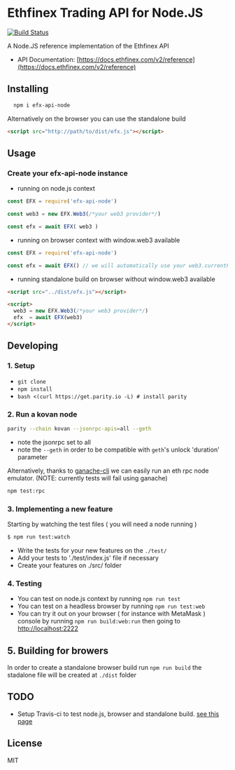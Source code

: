 # Ethfinex Trading API for Node.JS

[![Build Status](https://travis-ci.org/hems/efx-api-node.svg?branch=master)](https://travis-ci.org/hems/efx-api-node)

A Node.JS reference implementation of the Ethfinex API

 - API Documentation: [https://docs.ethfinex.com/v2/reference](https://docs.ethfinex.com/v2/reference)

## Installing

```bash
  npm i efx-api-node
```

Alternatively on the browser you can use the standalone build
```html
<script src="http://path/to/dist/efx.js"></script>
```
## Usage

### Create your efx-api-node instance

 - running on node.js context
```js
const EFX = require('efx-api-node')

const web3 = new EFX.Web3(/*your web3 provider*/)

const efx = await EFX( web3 )
```

 - running on browser context with window.web3 available
```js
const EFX = require('efx-api-node')

const efx = await EFX() // we will automatically use your web3.currentProvider
```

 - running standalone build on browser without window.web3 available
```html
<script src="../dist/efx.js"></script>

<script>
  web3 = new EFX.Web3(/*your web3 provider*/)
  efx  = await EFX(web3)
</script>
```

###

## Developing

### 1. Setup

 - `git clone`
 - `npm install`
 - `bash <(curl https://get.parity.io -L) # install parity`

### 2. Run a kovan node

```bash
parity --chain kovan --jsonrpc-apis=all --geth
```
* note the jsonrpc set to all
* note the `--geth` in order to be compatible with `geth`'s unlock 'duration' parameter

Alternatively, thanks to [ganache-cli](https://github.com/trufflesuite/ganache-cli) we can
easily run an eth rpc node emulator. (NOTE: currently tests will fail using ganache)

```bash
npm test:rpc
```

### 3. Implementing a new feature

Starting by watching the test files ( you will need a node running )

```bash
$ npm run test:watch
```

 - Write the tests for your new features on the `./test/`
 - Add your tests to './test/index.js' file if necessary
 - Create your features on ./src/ folder

### 4. Testing

  - You can test on node.js context by running `npm run test`
  - You can test on a headless browser by running `npm run test:web`
  - You can try it out on your browser ( for instance with MetaMask ) console by running `npm run build:web:run` then going to [http://localhost:2222](http://localhost:2222)

## 5. Building for browers

In order to create a standalone browser build run `npm run build` the
stadalone file will be created at `./dist` folder


## TODO

 - Setup Travis-ci to test node.js, browser and standalone build. [see this page](https://blog.travis-ci.com/2017-09-12-build-stages-order-and-conditions)

## License

MIT
